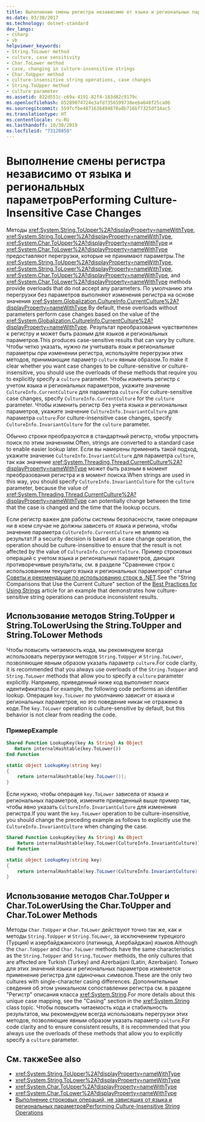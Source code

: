 ```yaml
---
title: Выполнение смены регистра независимо от языка и региональных параметров
ms.date: 03/30/2017
ms.technology: dotnet-standard
dev_langs:
- csharp
- vb
helpviewer_keywords:
- String.ToLower method
- culture, case sensitivity
- Char.ToLower method
- case, changing in culture-insensitive strings
- Char.ToUpper method
- culture-insensitive string operations, case changes
- String.ToUpper method
- culture parameter
ms.assetid: 822d551c-c69a-4191-82f4-183d82c9179c
ms.openlocfilehash: b5289074724e3afd7356599738eeba648f25ca06
ms.sourcegitcommit: 559fcfbe4871636494870a8b716bf7325df34ac5
ms.translationtype: HT
ms.contentlocale: ru-RU
ms.lasthandoff: 10/30/2019
ms.locfileid: "73120850"
---
```

# <a name="performing-culture-insensitive-case-changes"></a><span data-ttu-id="f04a7-102">Выполнение смены регистра независимо от языка и региональных параметров</span><span class="sxs-lookup"><span data-stu-id="f04a7-102">Performing Culture-Insensitive Case Changes</span></span>
<span data-ttu-id="f04a7-103">Методы <xref:System.String.ToUpper%2A?displayProperty=nameWithType>, <xref:System.String.ToLower%2A?displayProperty=nameWithType>, <xref:System.Char.ToUpper%2A?displayProperty=nameWithType> и <xref:System.Char.ToLower%2A?displayProperty=nameWithType> предоставляют перегрузки, которые не принимают параметры.</span><span class="sxs-lookup"><span data-stu-id="f04a7-103">The <xref:System.String.ToUpper%2A?displayProperty=nameWithType>, <xref:System.String.ToLower%2A?displayProperty=nameWithType>, <xref:System.Char.ToUpper%2A?displayProperty=nameWithType>, and <xref:System.Char.ToLower%2A?displayProperty=nameWithType> methods provide overloads that do not accept any parameters.</span></span> <span data-ttu-id="f04a7-104">По умолчанию эти перегрузки без параметров выполняют изменения регистра на основе значения <xref:System.Globalization.CultureInfo.CurrentCulture%2A?displayProperty=nameWithType>.</span><span class="sxs-lookup"><span data-stu-id="f04a7-104">By default, these overloads without parameters perform case changes based on the value of the <xref:System.Globalization.CultureInfo.CurrentCulture%2A?displayProperty=nameWithType>.</span></span> <span data-ttu-id="f04a7-105">Результат преобразования чувствителен к регистру и может быть разным для языков и региональных параметров.</span><span class="sxs-lookup"><span data-stu-id="f04a7-105">This produces case-sensitive results that can vary by culture.</span></span> <span data-ttu-id="f04a7-106">Чтобы четко указать, нужно ли учитывать язык и региональные параметры при изменении регистра, используйте перегрузки этих методов, принимающие параметр `culture` явным образом.</span><span class="sxs-lookup"><span data-stu-id="f04a7-106">To make it clear whether you want case changes to be culture-sensitive or culture-insensitive, you should use the overloads of these methods that require you to explicitly specify a `culture` parameter.</span></span> <span data-ttu-id="f04a7-107">Чтобы изменить регистр с учетом языка и региональных параметров, укажите значение `CultureInfo.CurrentCulture` для параметра `culture`.</span><span class="sxs-lookup"><span data-stu-id="f04a7-107">For culture-sensitive case changes, specify `CultureInfo.CurrentCulture` for the `culture` parameter.</span></span> <span data-ttu-id="f04a7-108">Чтобы изменить регистр без учета языка и региональных параметров, укажите значение `CultureInfo.InvariantCulture` для параметра `culture`.</span><span class="sxs-lookup"><span data-stu-id="f04a7-108">For culture-insensitive case changes, specify `CultureInfo.InvariantCulture` for the `culture` parameter.</span></span>  
  
 <span data-ttu-id="f04a7-109">Обычно строки преобразуются в стандартный регистр, чтобы упростить поиск по этим значениям.</span><span class="sxs-lookup"><span data-stu-id="f04a7-109">Often, strings are converted to a standard case to enable easier lookup later.</span></span> <span data-ttu-id="f04a7-110">Если вы намерены применить такой подход, укажите значение `CultureInfo.InvariantCulture` для параметра `culture`, так как значение <xref:System.Threading.Thread.CurrentCulture%2A?displayProperty=nameWithType> может быть разным в момент преобразования регистра и в момент поиска.</span><span class="sxs-lookup"><span data-stu-id="f04a7-110">When strings are used in this way, you should specify `CultureInfo.InvariantCulture` for the `culture` parameter, because the value of <xref:System.Threading.Thread.CurrentCulture%2A?displayProperty=nameWithType> can potentially change between the time that the case is changed and the time that the lookup occurs.</span></span>  
  
 <span data-ttu-id="f04a7-111">Если регистр важен для работы системы безопасности, такие операции ни в коем случае не должны зависеть от языка и региона, чтобы значение параметра `CultureInfo.CurrentCulture` не влияло на результат.</span><span class="sxs-lookup"><span data-stu-id="f04a7-111">If a security decision is based on a case change operation, the operation should be culture-insensitive to ensure that the result is not affected by the value of `CultureInfo.CurrentCulture`.</span></span> <span data-ttu-id="f04a7-112">Пример строковых операций с учетом языка и региональных параметров, дающих противоречивые результаты, см. в разделе "Сравнение строк с использованием текущего языка и региональных параметров" статьи [Советы и рекомендации по использованию строк в .NET](../../../docs/standard/base-types/best-practices-strings.md).</span><span class="sxs-lookup"><span data-stu-id="f04a7-112">See the "String Comparisons that Use the Current Culture" section of the [Best Practices for Using Strings](../../../docs/standard/base-types/best-practices-strings.md) article for an example that demonstrates how culture-sensitive string operations can produce inconsistent results.</span></span>  
  
## <a name="using-the-stringtoupper-and-stringtolower-methods"></a><span data-ttu-id="f04a7-113">Использование методов String.ToUpper и String.ToLower</span><span class="sxs-lookup"><span data-stu-id="f04a7-113">Using the String.ToUpper and String.ToLower Methods</span></span>  
 <span data-ttu-id="f04a7-114">Чтобы повысить читаемость кода, мы рекомендуем всегда использовать перегрузки методов `String.ToUpper` и `String.ToLower`, позволяющие явным образом указать параметр `culture`.</span><span class="sxs-lookup"><span data-stu-id="f04a7-114">For code clarity, it is recommended that you always use overloads of the `String.ToUpper` and `String.ToLower` methods that allow you to specify a `culture` parameter explicitly.</span></span> <span data-ttu-id="f04a7-115">Например, приведенный ниже код выполняет поиск идентификатора.</span><span class="sxs-lookup"><span data-stu-id="f04a7-115">For example, the following code performs an identifier lookup.</span></span> <span data-ttu-id="f04a7-116">Операция `key.ToLower` по умолчанию зависит от языка и региональных параметров, но это поведение никак не отражено в коде.</span><span class="sxs-lookup"><span data-stu-id="f04a7-116">The `key.ToLower` operation is culture-sensitive by default, but this behavior is not clear from reading the code.</span></span>  
  
### <a name="example"></a><span data-ttu-id="f04a7-117">Пример</span><span class="sxs-lookup"><span data-stu-id="f04a7-117">Example</span></span>  
  
```vb  
Shared Function LookupKey(key As String) As Object  
   Return internalHashtable(key.ToLower())  
End Function  
```  
  
```csharp  
static object LookupKey(string key)   
{  
    return internalHashtable[key.ToLower()];  
}  
```  
  
 <span data-ttu-id="f04a7-118">Если нужно, чтобы операция `key.ToLower` зависела от языка и региональных параметров, измените приведенный выше пример так, чтобы явно указать `CultureInfo.InvariantCulture` для изменения регистра.</span><span class="sxs-lookup"><span data-stu-id="f04a7-118">If you want the `key.ToLower` operation to be culture-insensitive, you should change the preceding example as follows to explicitly use the `CultureInfo.InvariantCulture` when changing the case.</span></span>  
  
```vb  
Shared Function LookupKey(key As String) As Object  
    Return internalHashtable(key.ToLower(CultureInfo.InvariantCulture))  
End Function  
```  
  
```csharp  
static object LookupKey(string key)   
{  
    return internalHashtable[key.ToLower(CultureInfo.InvariantCulture)];  
}  
```  
  
## <a name="using-the-chartoupper-and-chartolower-methods"></a><span data-ttu-id="f04a7-119">Использование методов Char.ToUpper и Char.ToLower</span><span class="sxs-lookup"><span data-stu-id="f04a7-119">Using the Char.ToUpper and Char.ToLower Methods</span></span>  
 <span data-ttu-id="f04a7-120">Методы `Char.ToUpper` и `Char.ToLower` действуют точно так же, как и методы `String.ToUpper` и `String.ToLower`, за исключением турецкого (Турция) и азербайджанского (латиница, Азербайджан) языков.</span><span class="sxs-lookup"><span data-stu-id="f04a7-120">Although the `Char.ToUpper` and `Char.ToLower` methods have the same characteristics as the `String.ToUpper` and `String.ToLower` methods, the only cultures that are affected are Turkish (Turkey) and Azerbaijani (Latin, Azerbaijan).</span></span> <span data-ttu-id="f04a7-121">Только для этих значений языка и региональных параметров изменяется применение регистра для одиночных символов.</span><span class="sxs-lookup"><span data-stu-id="f04a7-121">These are the only two cultures with single-character casing differences.</span></span> <span data-ttu-id="f04a7-122">Дополнительные сведения об этом уникальном сопоставлении регистра см. в разделе "Регистр" описания класса <xref:System.String>.</span><span class="sxs-lookup"><span data-stu-id="f04a7-122">For more details about this unique case mapping, see the "Casing" section in the <xref:System.String> class topic.</span></span> <span data-ttu-id="f04a7-123">Чтобы повысить читаемость кода и стабильность результатов, мы рекомендуем всегда использовать перегрузки этих методов, позволяющие явным образом указать параметр `culture`.</span><span class="sxs-lookup"><span data-stu-id="f04a7-123">For code clarity and to ensure consistent results, it is recommended that you always use the overloads of these methods that allow you to explicitly specify a `culture` parameter.</span></span>  
  
## <a name="see-also"></a><span data-ttu-id="f04a7-124">См. также</span><span class="sxs-lookup"><span data-stu-id="f04a7-124">See also</span></span>

- <xref:System.String.ToUpper%2A?displayProperty=nameWithType>
- <xref:System.String.ToLower%2A?displayProperty=nameWithType>
- <xref:System.Char.ToUpper%2A?displayProperty=nameWithType>
- <xref:System.Char.ToLower%2A?displayProperty=nameWithType>
- [<span data-ttu-id="f04a7-125">Выполнение строковых операций, не зависящих от языка и региональных параметров</span><span class="sxs-lookup"><span data-stu-id="f04a7-125">Performing Culture-Insensitive String Operations</span></span>](../../../docs/standard/globalization-localization/performing-culture-insensitive-string-operations.md)

